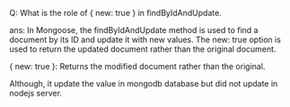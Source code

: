 Q: What is the role of { new: true } in findByIdAndUpdate.

ans: In Mongoose, the findByIdAndUpdate method is used to find a document by its ID and update it with new values. The new: true option is used to return the updated document rather than the original document.

{ new: true }: Returns the modified document rather than the original. 

Although, it update the value in mongodb database but did not update in nodejs server.